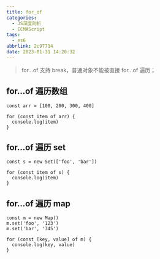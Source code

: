 ```yaml
---
title: for_of
categories:
  - JS深度剖析
  - ECMAScript
tags:
  - es6
abbrlink: 2c97714
date: 2023-01-31 14:20:32
---
```


>for...of 支持 break，普通对象不能被直接 for...of 遍历；

## for...of 遍历数组
```JS
const arr = [100, 200, 300, 400]

for (const item of arr) {
  console.log(item)
}
```

## for...of 遍历 set
```JS
const s = new Set(['foo', 'bar'])

for (const item of s) {
  console.log(item)
}
```

## for...of 遍历 map
```JS
const m = new Map()
m.set('foo', '123')
m.set('bar', '345')

for (const [key, value] of m) {
  console.log(key, value)
}
```
